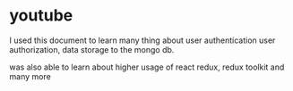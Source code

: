 # youtube

I used this document to learn many thing about user authentication
user authorization, data storage to the mongo db.

was also able to learn about higher usage of react redux, redux toolkit and many more
